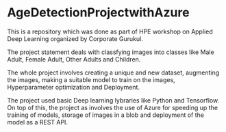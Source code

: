 # AgeDetectionProjectwithAzure
This is a repository which was done as part of HPE workshop on Applied Deep Learning organized by Corporate Gurukul.

The project statement deals with classfying images into classes like Male Adult, Female Adult, Other Adults and Children.

The whole project involves creating a unique and new dataset, augmenting the images, making a suitable model to train on the images, Hyperparameter optimization and Deployment.

The project used basic Deep learning lybraries like Python and Tensorflow. On top of this, the project as involves the use of Azure for speeding up the training of models, storage of images in a blob and deployment of the model as a REST API.
